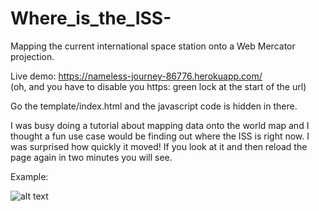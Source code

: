 # Where_is_the_ISS-
Mapping the current international space station onto a Web Mercator projection.

Live demo: https://nameless-journey-86776.herokuapp.com/  
(oh, and you have to disable you https: green lock at the start of the url)

Go the template/index.html and the javascript code is hidden in there.

I was busy doing a tutorial about mapping data onto the world map and I thought a fun use case would
be finding out where the ISS is right now. I was surprised how quickly it moved! If you look at it and 
then reload the page again in two minutes you will see.

Example:

![alt text](https://github.com/zoomie/Travel_the_world/blob/master/pic.png)
